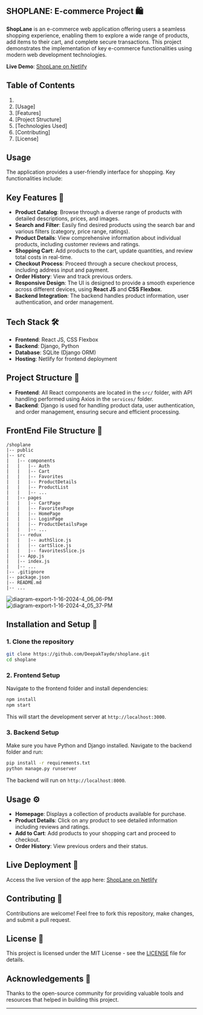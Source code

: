 ## **SHOPLANE: E-commerce Project 🛍️**

**ShopLane** is an e-commerce web application offering users a seamless shopping experience, enabling them to explore a wide range of products, add items to their cart, and complete secure transactions. This project demonstrates the implementation of key e-commerce functionalities using modern web development technologies.

**Live Demo**: [ShopLane on Netlify](https://shoplane-by-deepak.netlify.app/)

## Table of Contents
1. 
2. [﻿Usage]
3. [﻿Features]
4. [﻿Project Structure]
5. [﻿Technologies Used]
6. [﻿Contributing]
7. [﻿License]
## Usage
The application provides a user-friendly interface for shopping. Key functionalities include:

## Key Features 🌟

- **Product Catalog**: Browse through a diverse range of products with detailed descriptions, prices, and images.
- **Search and Filter**: Easily find desired products using the search bar and various filters (category, price range, ratings).
- **Product Details**: View comprehensive information about individual products, including customer reviews and ratings.
- **Shopping Cart**: Add products to the cart, update quantities, and review total costs in real-time.
- **Checkout Process**: Proceed through a secure checkout process, including address input and payment.
- **Order History**: View and track previous orders.
- **Responsive Design**: The UI is designed to provide a smooth experience across different devices, using **React JS** and **CSS Flexbox**.
- **Backend Integration**: The backend handles product information, user authentication, and order management.

## Tech Stack 🛠️

- **Frontend**: React JS, CSS Flexbox
- **Backend**: Django, Python
- **Database**: SQLite (Django ORM)
- **Hosting**: Netlify for frontend deployment

## Project Structure 📁

- **Frontend**: All React components are located in the `src/` folder, with API handling performed using Axios in the `services/` folder.
- **Backend**: Django is used for handling product data, user authentication, and order management, ensuring secure and efficient processing.


## FrontEnd File Structure 📁

```
/shoplane
|-- public
|-- src
|   |-- components
|   |   |-- Auth
|   |   |-- Cart
|   |   |-- Favorites
|   |   |-- ProductDetails
|   |   |-- ProductList
|   |   |-- ...
|   |-- pages
|   |   |-- CartPage
|   |   |-- FavoritesPage
|   |   |-- HomePage
|   |   |-- LoginPage
|   |   |-- ProductDetailsPage
|   |   |-- ...
|   |-- redux
|   |   |-- authSlice.js
|   |   |-- cartSlice.js
|   |   |-- favoritesSlice.js
|   |-- App.js
|   |-- index.js
|   |-- ...
|-- .gitignore
|-- package.json
|-- README.md
|-- ...
```

![diagram-export-1-16-2024-4_06_06-PM](https://github.com/DeepakTayde/shoplane/assets/108435183/c8635ea5-4cec-47ea-9f96-3583e0523f84)
![diagram-export-1-16-2024-4_05_37-PM](https://github.com/DeepakTayde/shoplane/assets/108435183/0de4db7e-7c6b-4623-b989-e78a5533a660)


## Installation and Setup 🚀

### 1. Clone the repository

```bash
git clone https://github.com/DeepakTayde/shoplane.git
cd shoplane
```

### 2. Frontend Setup

Navigate to the frontend folder and install dependencies:

```bash
npm install
npm start
```

This will start the development server at `http://localhost:3000`.

### 3. Backend Setup

Make sure you have Python and Django installed. Navigate to the backend folder and run:

```bash
pip install -r requirements.txt
python manage.py runserver
```

The backend will run on `http://localhost:8000`.

## Usage ⚙️

- **Homepage**: Displays a collection of products available for purchase.
- **Product Details**: Click on any product to see detailed information including reviews and ratings.
- **Add to Cart**: Add products to your shopping cart and proceed to checkout.
- **Order History**: View previous orders and their status.
  
## Live Deployment 🔗

Access the live version of the app here: [ShopLane on Netlify](https://shoplane-by-deepak.netlify.app/)

## Contributing 🤝

Contributions are welcome! Feel free to fork this repository, make changes, and submit a pull request.

## License 📝

This project is licensed under the MIT License - see the [LICENSE](LICENSE) file for details.

## Acknowledgements 🙌

Thanks to the open-source community for providing valuable tools and resources that helped in building this project.

---

